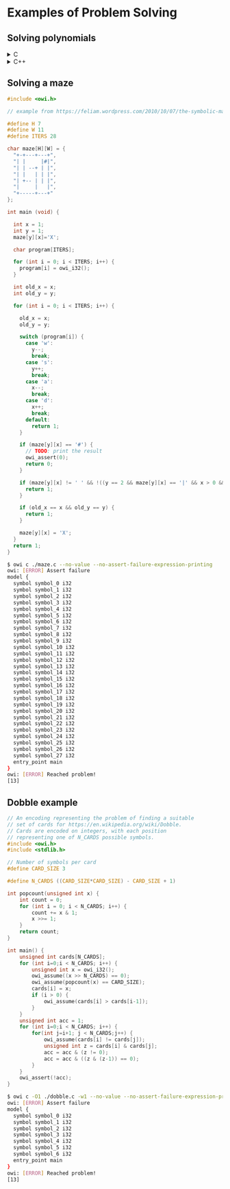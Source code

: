 # Examples of Problem Solving

## Solving polynomials

<details>
  <summary>C</summary>

Given the following `poly.c` file:

<!-- $MDX file=poly.c -->
```c
#include <owi.h>

int main() {
  int x = owi_i32();
  int x2 = x * x;
  int x3 = x * x * x;

  int a = 1;
  int b = -7;
  int c = 14;
  int d = -8;

  int poly = a * x3 + b * x2 + c * x + d;

  owi_assert(poly != 0);

  return 0;
}
```

We are defining one symbolic variable `x` using the function `owi_i32(void)`. Then we build a polynomial `poly` equal to $x^3 - 7x^2 + 14x - 8$.

Then we use `owi_assert(poly != 0)`. Which should fail as this polynomial has multiple roots. Let's see what owi says about it:

```sh
$ owi c ./poly.c -w1 --no-assert-failure-expression-printing
owi: [ERROR] Assert failure
model {
  symbol symbol_0 i32 4
  entry_point main
}
owi: [ERROR] Reached problem!
[13]
```

Indeed, `4` is a root of the polynomial and thus it is expected to be equal to `0` in this case. We know the three roots are `1`, `2` and `4`, so let's inform owi that we are not interested in this cases.

We can do so by assuming that `x` is not equal to any of these with the function `owi_assume(bool)`:

<!-- $MDX file=poly2.c -->
```c
#include <owi.h>

int main() {
  int x = owi_i32();
  int x2 = x * x;
  int x3 = x * x * x;

  int a = 1;
  int b = -7;
  int c = 14;
  int d = -8;

  int poly = a * x3 + b * x2 + c * x + d;

  owi_assume(x != 1);
  owi_assume(x != 2);
  owi_assume(x != 4);

  // Make model output deterministic
  owi_assume(x > -2147483646);

  owi_assert(poly != 0);

  return 0;
}
```

Let's run owi on this new input:


```sh
$ owi c ./poly2.c --no-assert-failure-expression-printing
owi: [ERROR] Assert failure
model {
  symbol symbol_0 i32 -2147483644
  entry_point main
}
owi: [ERROR] Reached problem!
[13]
```

And indeed, `-2147483644` is a root of the polynomial! Well, not quite…

Remember that we are working on 32 bits integers here. Thus *overflows* are a thing we have to think about. And indeed when `x` is equal to `-2147483644`, because of overflows, the polynomial will be equal to zero.

Exercise: can you find another "root" of the polynomial ? :-)

</details>

<details>
  <summary>C++</summary>

Given the following `poly.cpp` file:

<!-- $MDX file=poly.cpp -->
```cpp
#include <owi.h>

class Poly {
private:
  int poly;
public:
  Poly(int a, int b, int c, int d) {
    int x = owi_i32();
    int x2 = x * x;
    int x3 = x2 * x;
    poly = a*x3 + b*x2 + c*x + d;
  }

  int hasRoot() const { return poly == 0; }
};

int main() {
  Poly p(1, -7, 14, -8);
  owi_assert(not(p.hasRoot()));
}
```

We are defining one symbolic variable `x` using the function `owi_i32(void)`. Then we build a polynomial `poly` equal to $x^3 - 7x^2 + 14x - 8$.

Then we use `owi_assert(p.getPoly() != 0)`. Which should fail as this polynomial has multiple roots. Let's see what owi says about it:

```sh
$ owi c++ ./poly.cpp -w1 --no-assert-failure-expression-printing
owi: [ERROR] Assert failure
model {
  symbol symbol_0 i32 4
  entry_point main
}
owi: [ERROR] Reached problem!
[13]
```

Indeed, `4` is a root of the polynomial and thus it is expected to be equal to `0` in this case. We know the three roots are `1`, `2` and `4`, so let's inform owi that we are not interested in this cases.

We can do so by assuming that `x` is not equal to any of these with the function `owi_assume(bool)`:

<!-- $MDX file=poly2.cpp -->
```cpp
#include <owi.h>

class Poly {
private:
  int poly;
public:
  Poly(int a, int b, int c, int d) {
    int x = owi_i32();
    int x2 = x * x;
    int x3 = x2 * x;
    owi_assume(x != 1);
    owi_assume(x != 2);
    // make model output deterministic
    owi_assume(x > -2147483646);
    owi_assume(x != 4);
    poly = a*x3 + b*x2 + c*x + d;
  }

  int hasRoot() const { return poly == 0; }
};

int main() {
  Poly p(1, -7, 14, -8);
  owi_assert(not(p.hasRoot()));
}
```

Let's run owi on this new input:


```sh
$ owi c++ ./poly2.cpp --no-assert-failure-expression-printing
owi: [ERROR] Assert failure
model {
  symbol symbol_0 i32 -2147483644
  entry_point main
}
owi: [ERROR] Reached problem!
[13]
```

And indeed, `-2147483644` is a root of the polynomial! Well, not quite…

Remember that we are working on 32 bits integers here. Thus *overflows* are a thing we have to think about. And indeed when `x` is equal to `-2147483644`, because of overflows, the polynomial will be equal to zero.

Exercise: can you find another "root" of the polynomial ? :-)

</details>

## Solving a maze

<!-- $MDX file=maze.c -->
```c
#include <owi.h>

// example from https://feliam.wordpress.com/2010/10/07/the-symbolic-maze/

#define H 7
#define W 11
#define ITERS 28

char maze[H][W] = {
  "+-+---+---+",
  "| |     |#|",
  "| | --+ | |",
  "| |   | | |",
  "| +-- | | |",
  "|     |   |",
  "+-----+---+"
};

int main (void) {

  int x = 1;
  int y = 1;
  maze[y][x]='X';

  char program[ITERS];

  for (int i = 0; i < ITERS; i++) {
    program[i] = owi_i32();
  }

  int old_x = x;
  int old_y = y;

  for (int i = 0; i < ITERS; i++) {

    old_x = x;
    old_y = y;

    switch (program[i]) {
      case 'w':
        y--;
        break;
      case 's':
        y++;
        break;
      case 'a':
        x--;
        break;
      case 'd':
        x++;
        break;
      default:
        return 1;
    }

    if (maze[y][x] == '#') {
      // TODO: print the result
      owi_assert(0);
      return 0;
    }

    if (maze[y][x] != ' ' && !((y == 2 && maze[y][x] == '|' && x > 0 && x < W))) {
      return 1;
    }

    if (old_x == x && old_y == y) {
      return 1;
    }

    maze[y][x] = 'X';
  }
  return 1;
}
```

```sh
$ owi c ./maze.c --no-value --no-assert-failure-expression-printing
owi: [ERROR] Assert failure
model {
  symbol symbol_0 i32
  symbol symbol_1 i32
  symbol symbol_2 i32
  symbol symbol_3 i32
  symbol symbol_4 i32
  symbol symbol_5 i32
  symbol symbol_6 i32
  symbol symbol_7 i32
  symbol symbol_8 i32
  symbol symbol_9 i32
  symbol symbol_10 i32
  symbol symbol_11 i32
  symbol symbol_12 i32
  symbol symbol_13 i32
  symbol symbol_14 i32
  symbol symbol_15 i32
  symbol symbol_16 i32
  symbol symbol_17 i32
  symbol symbol_18 i32
  symbol symbol_19 i32
  symbol symbol_20 i32
  symbol symbol_21 i32
  symbol symbol_22 i32
  symbol symbol_23 i32
  symbol symbol_24 i32
  symbol symbol_25 i32
  symbol symbol_26 i32
  symbol symbol_27 i32
  entry_point main
}
owi: [ERROR] Reached problem!
[13]
```

## Dobble example

<!-- $MDX file=dobble.c -->
```c
// An encoding representing the problem of finding a suitable
// set of cards for https://en.wikipedia.org/wiki/Dobble.
// Cards are encoded on integers, with each position
// representing one of N_CARDS possible symbols.
#include <owi.h>
#include <stdlib.h>

// Number of symbols per card
#define CARD_SIZE 3

#define N_CARDS ((CARD_SIZE*CARD_SIZE) - CARD_SIZE + 1)

int popcount(unsigned int x) {
    int count = 0;
    for (int i = 0; i < N_CARDS; i++) {
        count += x & 1;
        x >>= 1;
    }
    return count;
}

int main() {
    unsigned int cards[N_CARDS];
    for (int i=0;i < N_CARDS; i++) {
        unsigned int x = owi_i32();
        owi_assume((x >> N_CARDS) == 0);
        owi_assume(popcount(x) == CARD_SIZE);
        cards[i] = x;
        if (i > 0) {
            owi_assume(cards[i] > cards[i-1]);
        }
    }
    unsigned int acc = 1;
    for (int i=0;i < N_CARDS; i++) {
        for(int j=i+1; j < N_CARDS;j++) {
            owi_assume(cards[i] != cards[j]);
            unsigned int z = cards[i] & cards[j];
            acc = acc & (z != 0);
            acc = acc & ((z & (z-1)) == 0);
        }
    }
    owi_assert(!acc);
}
```

<!-- TODO: remove `-O1` once symbolic popcnt is implemented -->
```sh
$ owi c -O1 ./dobble.c -w1 --no-value --no-assert-failure-expression-printing
owi: [ERROR] Assert failure
model {
  symbol symbol_0 i32
  symbol symbol_1 i32
  symbol symbol_2 i32
  symbol symbol_3 i32
  symbol symbol_4 i32
  symbol symbol_5 i32
  symbol symbol_6 i32
  entry_point main
}
owi: [ERROR] Reached problem!
[13]
```


